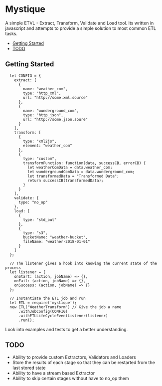 # Mystique

A simple ETVL - Extract, Transform, Validate and Load tool. Its written in javascript and attempts to provide a simple solution to most common ETL tasks.

- [Getting Started](#getting-started)
- [TODO](#todo)

## Getting Started<a name="getting-started"></a>
```
  let CONFIG = {
    extract: [
      {
        name: "weather_com",
        type: "http_xml",
        url: "http://some.xml.source"
      },
      {
        name: "wunderground_com",
        type: "http_json",
        url: "http://some.json.soure"
      }
    ],
    transform: [
      {
        type: "xml2js",
        element: "weather_com"
      },
      {
        type: "custom",
        transformFunction: function(data, successCB, errorCB) {
          let weatherComData = data.weather_com;
          let wundergroundComData = data.wunderground_com;
          let transformedData = "Transformed Data";
          return successCB(transformedData);
        }
      }
    ],
    validate: {
      type: "no_op"
    },
    load: [
      {
        type: "std_out"
      },
      {
        type: "s3",
        bucketName: "weather-bucket",
        fileName: "weather-2018-01-01"
      }
    ]
  };

  // The listener gives a hook into knowing the current state of the process
  let listener = {
    onStart: (action, jobName) => {},
    onFail: (action, jobName) => {},
    onSuccess: (action, jobName) => {}
  };

  // Instantiate the ETL job and run
  let ETL = require('mystique');
  new ETL("WeatherTransform") // Give the job a name
      .withJobConfig(CONFIG)
      .withETLLifeCycleEventListener(listener)
      .run();
```

Look into examples and tests to get a better understanding.

## TODO<a name="todo"></a>

- Ability to provide custom Extractors, Validators and Loaders
- Store the results of each stage so that they can be restarted from the last stored state
- Ability to have a stream based Extractor
- Ability to skip certain stages without have to no_op them
